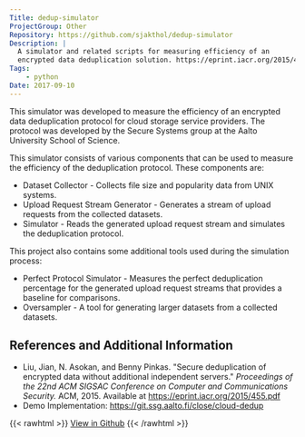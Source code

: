 ```yaml
---
Title: dedup-simulator
ProjectGroup: Other
Repository: https://github.com/sjakthol/dedup-simulator
Description: |
  A simulator and related scripts for measuring efficiency of an
  encrypted data deduplication solution. https://eprint.iacr.org/2015/455.pdf
Tags:
    - python
Date: 2017-09-10
---
```


This simulator was developed to measure the efficiency of an encrypted data
deduplication protocol for cloud storage service providers. The protocol
was developed by the Secure Systems group at the Aalto University School of
Science.

This simulator consists of various components that can be used to measure the
efficiency of the deduplication protocol. These components are:

* Dataset Collector - Collects file size and popularity data from UNIX
  systems.
* Upload Request Stream Generator - Generates a stream of upload requests
  from the collected datasets.
* Simulator - Reads the generated upload request stream and simulates the
  deduplication protocol.


This project also contains some additional tools used during the simulation
process:

* Perfect Protocol Simulator - Measures the perfect deduplication percentage
  for the generated upload request streams that provides a baseline for
  comparisons.
* Oversampler - A tool for generating larger datasets from a collected datasets.

## References and Additional Information
* Liu, Jian, N. Asokan, and Benny Pinkas. "Secure deduplication of encrypted
  data without additional independent servers." *Proceedings of the 22nd ACM
  SIGSAC Conference on Computer and Communications Security.* ACM, 2015. Available
  at https://eprint.iacr.org/2015/455.pdf
* Demo Implementation: https://git.ssg.aalto.fi/close/cloud-dedup

{{< rawhtml >}}
<a target="_blank" rel="noopener" href="https://github.com/sjakthol/dedup-simulator">View in Github</a>
{{< /rawhtml >}}